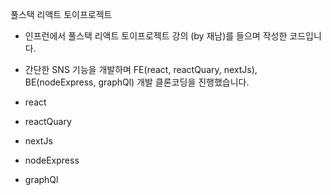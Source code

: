 풀스택 리액트 토이프로젝트

- 인프런에서 풀스택 리액트 토이프로젝트 강의 (by 재남)를 들으며 작성한 코드입니다.
- 간단한 SNS 기능을 개발하며 FE(react, reactQuary, nextJs), BE(nodeExpress, graphQl) 개발 클론코딩을 진행했습니다.

- react

- reactQuary

- nextJs

- nodeExpress

- graphQl
